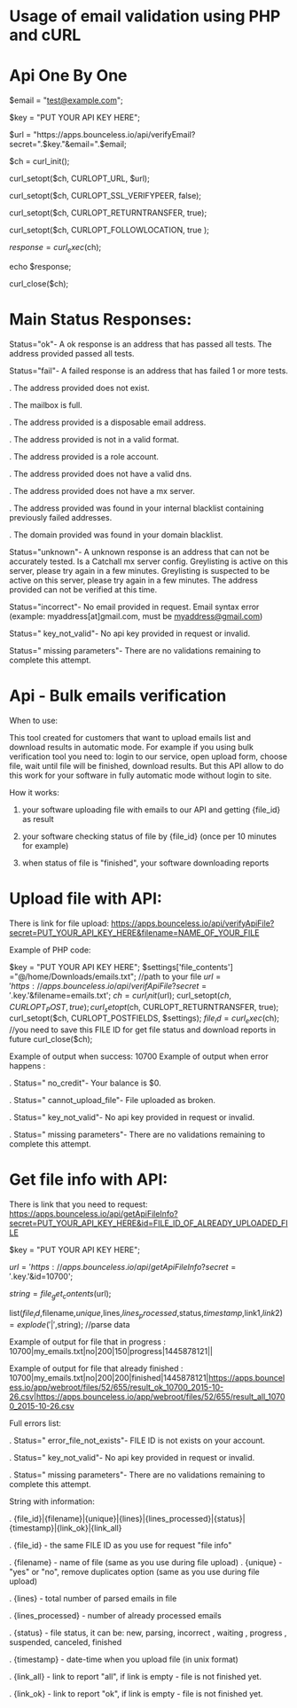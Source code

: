 # Usage of email validation using PHP and cURL

# Api One By One

$email = "test@example.com";

$key = "PUT YOUR API KEY HERE";

$url = "https://apps.bounceless.io/api/verifyEmail?secret=".$key."&email=".$email;

$ch = curl_init();

curl_setopt($ch, CURLOPT_URL, $url);

curl_setopt($ch, CURLOPT_SSL_VERIFYPEER, false);

curl_setopt($ch, CURLOPT_RETURNTRANSFER, true);

curl_setopt($ch, CURLOPT_FOLLOWLOCATION, true );

$response = curl_exec($ch);

echo $response;

curl_close($ch);



# Main Status Responses:

Status="ok"- A ok response is an address that has passed all tests. The address provided passed all tests.

Status="fail"- A failed response is an address that has failed 1 or more tests.

. The address provided does not exist.

. The mailbox is full.

. The address provided is a disposable email address.

. The address provided is not in a valid format.

. The address provided is a role account.

. The address provided does not have a valid dns.

. The address provided does not have a mx server.

. The address provided was found in your internal blacklist containing previously failed addresses.

. The domain provided was found in your domain blacklist.



Status="unknown"- A unknown response is an address that can not be accurately tested. Is a Catchall mx server config. Greylisting is active on this server, please try again in a few minutes. Greylisting is suspected to be active on this server, please try again in a few minutes. The address provided can not be verified at this time.

Status="incorrect"- No email provided in request. Email syntax error (example: myaddress[at]gmail.com, must be myaddress@gmail.com)

Status=" key_not_valid"- No api key provided in request or invalid.

Status=" missing parameters"- There are no validations remaining to complete this attempt.





# Api - Bulk emails verification

When to use:

This tool created for customers that want to upload emails list and download results in automatic mode. For example if you using bulk verification tool you need to: login to our service, open upload form, choose file, wait until file will be finished, download results. But this API allow to do this work for your software in fully automatic mode without login to site.


How it works:
1. your software uploading file with emails to our API and getting {file_id} as result

2. your software checking status of file by {file_id} (once per 10 minutes for example)

3. when status of file is "finished", your software downloading reports


# Upload file with API:

There is link for file upload:
https://apps.bounceless.io/api/verifyApiFile?secret=PUT_YOUR_API_KEY_HERE&filename=NAME_OF_YOUR_FILE
 
 Example of PHP code:
 
$key = "PUT YOUR API KEY HERE";
$settings['file_contents'] ="@/home/Downloads/emails.txt"; //path to your file
$url = 'https://apps.bounceless.io/api/verifApiFile?secret='.$key.'&filename=emails.txt';
$ch = curl_init($url);
curl_setopt($ch, CURLOPT_POST, true);
curl_setopt($ch, CURLOPT_RETURNTRANSFER, true);
curl_setopt($ch, CURLOPT_POSTFIELDS, $settings);
$file_id = curl_exec($ch); //you need to save this FILE ID for get file status and download reports in future
curl_close($ch);

Example of output when success: 10700 Example of output when error happens :

. Status=" no_credit"- Your balance is $0.

. Status=" cannot_upload_file"- File uploaded as broken.

. Status=" key_not_valid"- No api key provided in request or invalid.

. Status=" missing parameters"- There are no validations remaining to complete this attempt.


# Get file info with API:

There is link that you need to request:
https://apps.bounceless.io/api/getApiFileInfo?secret=PUT_YOUR_API_KEY_HERE&id=FILE_ID_OF_ALREADY_UPLOADED_FILE

$key = "PUT YOUR API KEY HERE";

$url = 'https://apps.bounceless.io/api/getApiFileInfo?secret='.$key.'&id=10700';

$string = file_get_contents($url);

list($file_id,$filename,$unique,$lines,$lines_processed,$status,$timestamp,$link1,$link2) = explode('|',$string); //parse data


Example of output for file that in progress : 10700|my_emails.txt|no|200|150|progress|1445878121||

Example of output for file that already finished :
10700|my_emails.txt|no|200|200|finished|1445878121|https://apps.bounceless.io/app/webroot/files/52/655/result_ok_10700_2015-10-26.csv|https://apps.bounceless.io/app/webroot/files/52/655/result_all_10700_2015-10-26.csv


Full errors list:

. Status=" error_file_not_exists"- FILE ID is not exists on your account.

. Status=" key_not_valid"- No api key provided in request or invalid.

. Status=" missing parameters"- There are no validations remaining to complete this attempt.

String with information:

. {file_id}|{filename}|{unique}|{lines}|{lines_processed}|{status}|{timestamp}|{link_ok}|{link_all}

. {file_id} - the same FILE ID as you use for request "file info"

. {filename} - name of file (same as you use during file upload)
. {unique} - "yes" or "no", remove duplicates option (same as you use during file upload)

. {lines} - total number of parsed emails in file

. {lines_processed} - number of already processed emails

. {status} - file status, it can be: new, parsing, incorrect , waiting , progress , suspended, canceled, finished

. {timestamp} - date-time when you upload file (in unix format)

. {link_all} - link to report "all", if link is empty - file is not finished yet.

. {link_ok} - link to report "ok", if link is empty - file is not finished yet.

